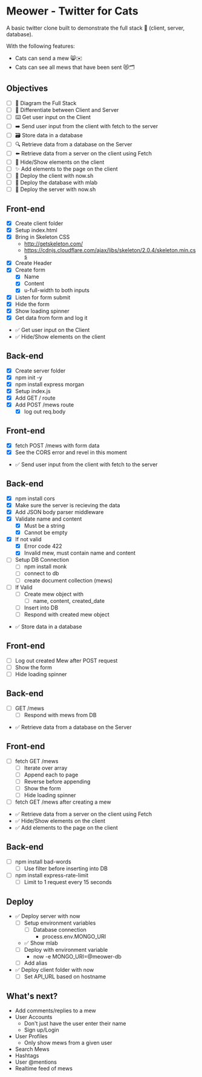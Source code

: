 # Meower - Twitter for Cats

A basic twitter clone built to demonstrate the full stack 🥞 (client, server, database).

With the following features:

- Cats can send a mew 😸✉️
- Cats can see all mews that have been sent 😻🗂

## Objectives

- [ ] 📝 Diagram the Full Stack
- [ ] 🔎 Differentiate between Client and Server
- [ ] ⌨️ Get user input on the Client
- [ ] ➡️ Send user input from the client with fetch to the server
- [ ] 🗃 Store data in a database
- [ ] 🔍 Retrieve data from a database on the Server
- [ ] ⬅️ Retrieve data from a server on the client using Fetch
- [ ] 🙈 Hide/Show elements on the client
- [ ] ✨ Add elements to the page on the client
- [ ] 🚀 Deploy the client with now.sh
- [ ] 🚀 Deploy the database with mlab
- [ ] 🚀 Deploy the server with now.sh

## Front-end

- [x] Create client folder
- [x] Setup index.html
- [x] Bring in Skeleton CSS
  - http://getskeleton.com/
  - https://cdnjs.cloudflare.com/ajax/libs/skeleton/2.0.4/skeleton.min.css
- [x] Create Header
- [x] Create form
  - [x] Name
  - [x] Content
  - [x] u-full-width to both inputs
- [x] Listen for form submit
- [x] Hide the form
- [x] Show loading spinner
- [x] Get data from form and log it
- ✅ Get user input on the Client
- ✅ Hide/Show elements on the client

## Back-end

- [x] Create server folder
- [x] npm init -y
- [x] npm install express morgan
- [x] Setup index.js
- [x] Add GET / route
- [x] Add POST /mews route
  - [x] log out req.body

## Front-end

- [x] fetch POST /mews with form data
- [x] See the CORS error and revel in this moment
- ✅ Send user input from the client with fetch to the server

## Back-end

- [x] npm install cors
- [x] Make sure the server is recieving the data
- [x] Add JSON body parser middleware
- [x] Validate name and content
  - [x] Must be a string
  - [x] Cannot be empty
- [x] If not valid
  - [x] Error code 422
  - [x] Invalid mew, must contain name and content
- [ ] Setup DB Connection
  - [ ] npm install monk
  - [ ] connect to db
  - [ ] create document collection (mews)
- [ ] If Valid
  - [ ] Create mew object with
    - [ ] name, content, created_date
  - [ ] Insert into DB
  - [ ] Respond with created mew object
- ✅ Store data in a database

## Front-end

- [ ] Log out created Mew after POST request
- [ ] Show the form
- [ ] Hide loading spinner

## Back-end

- [ ] GET /mews
  - [ ] Respond with mews from DB
- ✅ Retrieve data from a database on the Server

## Front-end

- [ ] fetch GET /mews
  - [ ] Iterate over array
  - [ ] Append each to page
  - [ ] Reverse before appending
  - [ ] Show the form
  - [ ] Hide loading spinner
- [ ] fetch GET /mews after creating a mew
- ✅ Retrieve data from a server on the client using Fetch
- ✅ Hide/Show elements on the client
- ✅ Add elements to the page on the client

## Back-end

- [ ] npm install bad-words
  - [ ] Use filter before inserting into DB
- [ ] npm install express-rate-limit
  - [ ] Limit to 1 request every 15 seconds

## Deploy

- ✅ Deploy server with now
  - [ ] Setup environment variables
    - [ ] Database connection
      - process.env.MONGO_URI
  - ✅ Show mlab
  - [ ] Deploy with environment variable
    - now -e MONGO_URI=@meower-db
  - [ ] Add alias
- ✅ Deploy client folder with now
  - [ ] Set API_URL based on hostname

## What's next?

- Add comments/replies to a mew
- User Accounts
  - Don't just have the user enter their name
  - Sign up/Login
- User Profiles
  - Only show mews from a given user
- Search Mews
- Hashtags
- User @mentions
- Realtime feed of mews
